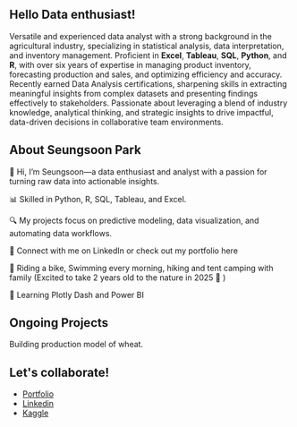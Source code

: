 Hello Data enthusiast!
--------------------------------------------------------

Versatile and experienced data analyst with a strong background in the agricultural industry, specializing in statistical analysis, data interpretation, and inventory management. Proficient in **Excel**, **Tableau**, **SQL**, **Python**, and **R**, with over six years of expertise in managing product inventory, forecasting production and sales, and optimizing efficiency and accuracy. Recently earned Data Analysis certifications, sharpening skills in extracting meaningful insights from complex datasets and presenting findings effectively to stakeholders. Passionate about leveraging a blend of industry knowledge, analytical thinking, and strategic insights to drive impactful, data-driven decisions in collaborative team environments.


About Seungsoon Park
---------------------------------------------------------------


👋 Hi, I’m Seungsoon—a data enthusiast and analyst with a passion for turning raw data into actionable insights.

📊 Skilled in Python, R, SQL, Tableau, and Excel.

🔍 My projects focus on predictive modeling, data visualization, and automating data workflows.

💼 Connect with me on LinkedIn or check out my portfolio here

💪 Riding a bike, Swimming every morning, hiking and tent camping with family (Excited to take 2 years old to the nature in 2025 :evergreen_tree:	)

🤔 Learning Plotly Dash and Power BI

Ongoing Projects
---------------------------------------------------------------
Building production model of wheat.


Let's collaborate!
---------------------------------------------------------------
- [Portfolio](https://sites.google.com/view/seungsoonpark/home)
- [Linkedin](https://www.linkedin.com/in/soonn22/)
- [Kaggle](https://www.kaggle.com/seungsoonpark)

